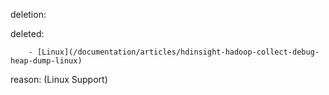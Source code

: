 deletion:

deleted:

		- [Linux](/documentation/articles/hdinsight-hadoop-collect-debug-heap-dump-linux)

reason: (Linux Support)

